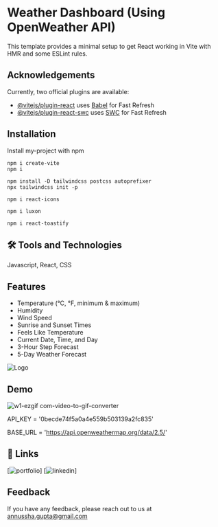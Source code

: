 # Weather Dashboard (Using OpenWeather API)
This template provides a minimal setup to get React working in Vite with HMR and some ESLint rules.


## Acknowledgements
Currently, two official plugins are available:

- [@vitejs/plugin-react](https://github.com/vitejs/vite-plugin-react/blob/main/packages/plugin-react/README.md) uses [Babel](https://babeljs.io/) for Fast Refresh
- [@vitejs/plugin-react-swc](https://github.com/vitejs/vite-plugin-react-swc) uses [SWC](https://swc.rs/) for Fast Refresh


## Installation

Install my-project with npm

```
npm i create-vite
npm i

npm install -D tailwindcss postcss autoprefixer
npx tailwindcss init -p

npm i react-icons

npm i luxon

npm i react-toastify
```


## 🛠 Tools and Technologies
Javascript, React, CSS


## Features

- Temperature (°C, °F, minimum & maximum)
- Humidity
- Wind Speed
- Sunrise and Sunset Times
- Feels Like Temperature
- Current Date, Time, and Day
- 3-Hour Step Forecast
- 5-Day Weather Forecast


![Logo](http://openweathermap.org/img/wn/01d@2x.png)


## Demo
![w1-ezgif com-video-to-gif-converter](https://github.com/user-attachments/assets/bb3adc4a-55e8-43a8-98c2-777bfa9be1f7)

API_KEY = '0becde74f5a0a4e559b503139a2fc835'

BASE_URL = 'https://api.openweathermap.org/data/2.5/'


## 🔗 Links
[![portfolio](https://github.com/realanushka)]
[![linkedin](https://www.linkedin.com/in/anushka-gupta17/)]


## Feedback

If you have any feedback, please reach out to us at annussha.gupta@gmail.com
